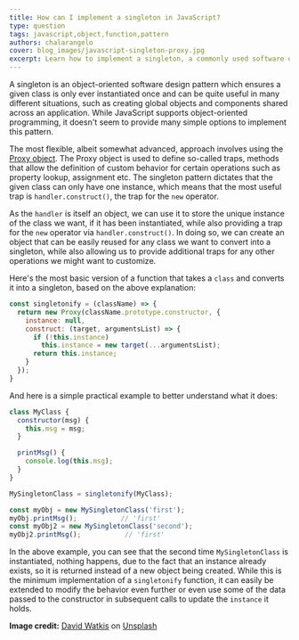 ```yaml
---
title: How can I implement a singleton in JavaScript?
type: question
tags: javascript,object,function,pattern
authors: chalarangelo
cover: blog_images/javascript-singleton-proxy.jpg
excerpt: Learn how to implement a singleton, a commonly used software design pattern, in JavaScript using the Proxy object.
---
```


A singleton is an object-oriented software design pattern which ensures a given class is only ever instantiated once and can be quite useful in many different situations, such as creating global objects and components shared across an application. While JavaScript supports object-oriented programming, it doesn't seem to provide many simple options to implement this pattern.

The most flexible, albeit somewhat advanced, approach involves using the [Proxy object](https://developer.mozilla.org/en-US/docs/Web/JavaScript/Reference/Global_Objects/Proxy). The Proxy object is used to define so-called traps, methods that allow the definition of custom behavior for certain operations such as property lookup, assignment etc. The singleton pattern dictates that the given class can only have one instance, which means that the most useful trap is `handler.construct()`, the trap for the `new` operator.

As the `handler` is itself an object, we can use it to store the unique instance of the class we want, if it has been instantiated, while also providing a trap for the `new` operator via `handler.construct()`. In doing so, we can create an object that can be easily reused for any class we want to convert into a singleton, while also allowing us to provide additional traps for any other operations we might want to customize.

Here's the most basic version of a function that takes a `class` and converts it into a singleton, based on the above explanation:

```js
const singletonify = (className) => {
  return new Proxy(className.prototype.constructor, {
    instance: null,
    construct: (target, argumentsList) => {
      if (!this.instance)
        this.instance = new target(...argumentsList);
      return this.instance;
    }
  });
}
```

And here is a simple practical example to better understand what it does:

```js
class MyClass {
  constructor(msg) {
    this.msg = msg;
  }

  printMsg() {
    console.log(this.msg);
  }
}

MySingletonClass = singletonify(MyClass);

const myObj = new MySingletonClass('first');
myObj.printMsg();           // 'first'
const myObj2 = new MySingletonClass('second');
myObj2.printMsg();           // 'first'
```

In the above example, you can see that the second time `MySingletonClass` is instantiated, nothing happens, due to the fact that an instance already exists, so it is returned instead of a new object being created. While this is the minimum implementation of a `singletonify` function, it can easily be extended to modify the behavior even further or even use some of the data passed to the constructor in subsequent calls to update the `instance` it holds.


**Image credit:** [David Watkis](https://unsplash.com/@david_watkis?utm_source=unsplash&utm_medium=referral&utm_content=creditCopyText) on [Unsplash](https://unsplash.com?utm_source=unsplash&utm_medium=referral&utm_content=creditCopyText)
